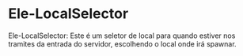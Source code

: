 # Ele-LocalSelector
Ele-LocalSelector: Este é um seletor de local para quando estiver nos tramites da entrada do servidor, escolhendo o local onde irá spawnar.
